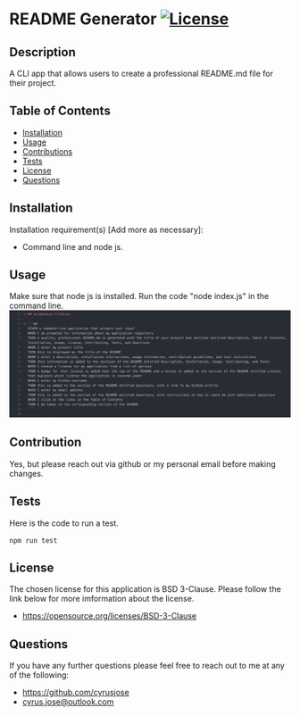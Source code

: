 # README Generator   [![License](https://img.shields.io/badge/License-BSD%203--Clause-blue.svg)](https://opensource.org/licenses/BSD-3-Clause)
 ## Description
 A CLI app that allows users to create a professional README.md file for their project.
 ## Table of Contents
 <!--ts-->
  * [Installation](#Installation)
  * [Usage](#Usage)
  * [Contributions](#Contributions)
  * [Tests](#Tests)
  * [License](#License)
  * [Questions](#Questions)
 <!--te-->
 ## Installation
 Installation requirement(s) [Add more as necessary]: 
 * Command line and node js.
 ## Usage
 Make sure that node js is installed. Run the code "node index.js" in the command line.
 <img src = './images/Screen Shot 2020-07-12 at 8.05.01 PM.png'>
 ## Contribution
 Yes, but please reach out via github or my personal email before making changes.
 ## Tests
 Here is the code to run a test.
 ```
 npm run test
 ```
 ## License
 The chosen license for this application is BSD 3-Clause. Please follow the link below for more imformation about the license.
 * https://opensource.org/licenses/BSD-3-Clause
 ## Questions
 If you have any further questions please feel free to reach out to me at any of the following: 

 * https://github.com/cyrusjose
 * cyrus.jose@outlook.com
